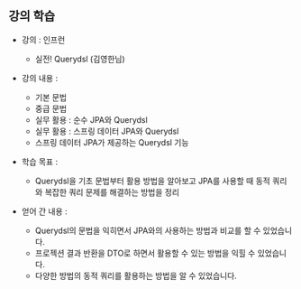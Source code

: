 ## 강의 학습

- 강의 : 인프런
    - 실전! Querydsl (김영한님)

- 강의 내용 :
    - 기본 문법
    - 중급 문법
    - 실무 활용 : 순수 JPA와 Querydsl
    - 실무 활용 : 스프링 데이터 JPA와 Querydsl
    - 스프링 데이터 JPA가 제공하는 Querydsl 기능
  
- 학습 목표 :
    - Querydsl을 기초 문법부터 활용 방법을 알아보고 JPA를 사용할 때 동적 쿼리와 복잡한 쿼리 문제를 해결하는 방법을 정리
  
- 얻어 간 내용 : 
    - Querydsl의 문법을 익히면서 JPA와의 사용하는 방법과 비교를 할 수 있었습니다.
    - 프로젝션 결과 반환을 DTO로 하면서 활용할 수 있는 방법을 익힐 수 있었습니다.
    - 다양한 방법의 동적 쿼리를 활용하는 방법을 알 수 있었습니다.
